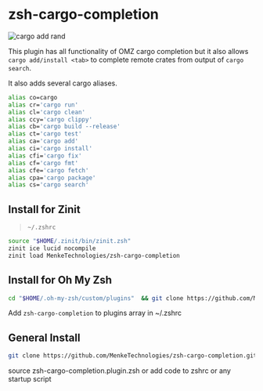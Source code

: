# zsh-cargo-completion


![cargo add rand <tab>](cargoadd.png)

This plugin has all functionality of OMZ cargo completion but it also allows `cargo add/install <tab>` to complete remote crates from output of `cargo search`.

It also adds several cargo aliases.

```sh
alias co=cargo
alias cr='cargo run'
alias cl='cargo clean'
alias ccy='cargo clippy'
alias cb='cargo build --release'
alias ct='cargo test'
alias ca='cargo add'
alias ci='cargo install'
alias cfi='cargo fix'
alias cf='cargo fmt'
alias cfe='cargo fetch'
alias cpa='cargo package'
alias cs='cargo search'
```

## Install for Zinit
> `~/.zshrc`
```sh
source "$HOME/.zinit/bin/zinit.zsh"
zinit ice lucid nocompile
zinit load MenkeTechnologies/zsh-cargo-completion
```

## Install for Oh My Zsh

```sh
cd "$HOME/.oh-my-zsh/custom/plugins"  && git clone https://github.com/MenkeTechnologies/zsh-cargo-completion.git
```

Add `zsh-cargo-completion` to plugins array in ~/.zshrc

## General Install

```sh
git clone https://github.com/MenkeTechnologies/zsh-cargo-completion.git
```

source zsh-cargo-completion.plugin.zsh or add code to zshrc or any startup script

